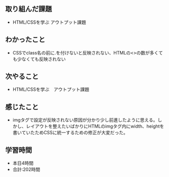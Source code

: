## 取り組んだ課題
- HTML/CSSを学ぶ アウトプット課題
## わかったこと
- CSSでclass名の前に.を付けないと反映されない、HTMLの<>の数が多くても少なくても反映されない
## 次やること
- HTML/CSSを学ぶ　アウトプット課題
## 感じたこと
- imgタグで設定が反映されない原因が分かり少し前進したように思える。しかし、レイアウトを整えたいばかりにHTMLのimgタグ内にwidth、heightを書いていたためCSSに統一するための修正が大変だった。
## 学習時間
- 本日4時間<br>
- 合計:202時間
